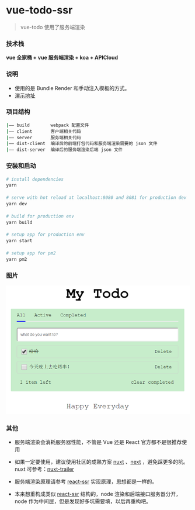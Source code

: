 # vue-todo-ssr

> vue-todo 使用了服务端渲染

### 技术栈

**vue 全家桶 + vue 服务端渲染 + koa + APICloud**

### 说明

- 使用的是 Bundle Render 和手动注入模板的方式。
- [演示地址](http://todo.haledeng.com)

### 项目结构

```bash
|—— build        webpack 配置文件
|—— client       客户端相关代码
|—— server       服务端相关代码
|—— dist-client  编译后的前端打包代码和服务端渲染需要的 json 文件
|—— dist-server  编译后的服务端渲染后端 json 文件
```

### 安装和启动

```bash
# install dependencies
yarn

# serve with hot reload at localhost:8080 and 8081 for production dev
yarn dev

# build for production env
yarn build

# setup app for production env
yarn start

# setup app for pm2
yarn pm2
```

### 图片

![](./vue-todo-ssr-show.png)

### 其他

- 服务端渲染会消耗服务器性能，不管是 Vue 还是 React 官方都不是很推荐使用

- 如果一定要使用，建议使用社区的成熟方案 [nuxt](https://github.com/nuxt/nuxt.js) 、[next](https://github.com/zeit/next.js) ，避免踩更多的坑。nuxt 可参考：[nuxt-trailer](https://github.com/haledc/nuxt-trailer)

- 服务端渲染原理请参考 [react-ssr](https://github.com/haledc/react-ssr/blob/master/README.md#%E5%AE%9E%E7%8E%B0%E5%8E%9F%E7%90%86) 实现原理，思想都是一样的。

- 本来想重构成类似 [react-ssr](https://github.com/haledc/react-ssr/blob/master) 结构的，node 渲染和后端接口服务器分开，node 作为中间层，但是发现好多坑需要填，以后再重构吧。
